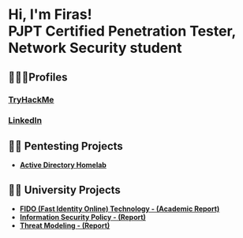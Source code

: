 <h1>Hi, I'm Firas! <br/>PJPT Certified Penetration Tester, Network Security student</h1>

## 🕵🏽‍♂️Profiles
<h3><a href="https://tryhackme.com/p/IamGr00t">TryHackMe</a></h3>
<h3><a href="https://www.linkedin.com/in/firas-moussa-a88a87226/">LinkedIn</a></h3>

## 👨‍💻 Pentesting Projects
- <b><a href="https://github.com/fmazmz/AD-homelab">Active Directory Homelab</a></b>
        
## 🧑‍🎓 University Projects
- <b><a href="https://github.com/fmazmz/1DV510">FIDO (Fast Identity Online) Technology - (Academic Report)</b>
- <b><a href="https://github.com/fmazmz/1DV700/blob/main/INFOSEC-POLICY.pdf">Information Security Policy - (Report)</b>
- <b><a href="https://github.com/fmazmz/1DV700/blob/main/ThreatModeling_Report.pdf">Threat Modeling - (Report)</b>

